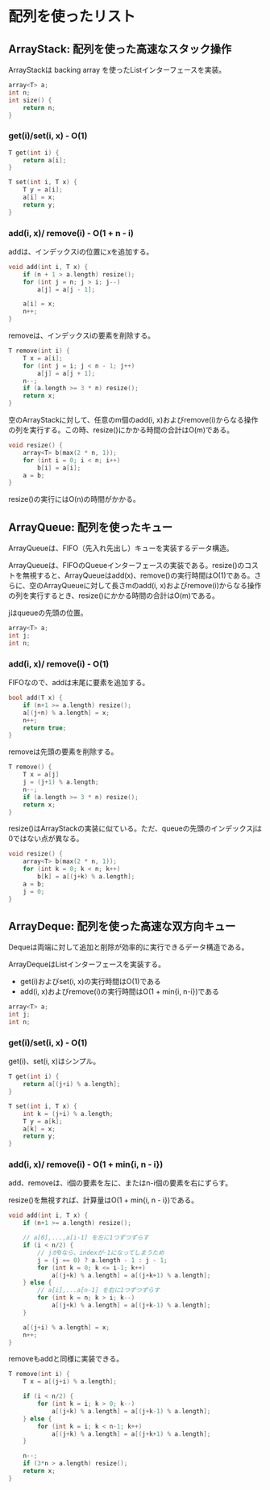 # 配列を使ったリスト
## ArrayStack: 配列を使った高速なスタック操作
ArrayStackは backing array を使ったListインターフェースを実装。

```cpp
array<T> a;
int n;
int size() {
	return n;
}
```

### get(i)/set(i, x) - O(1)
```cpp
T get(int i) {
	return a[i];
}
```

```cpp
T set(int i, T x) {
	T y = a[i];
	a[i] = x;
	return y;
}
```

### add(i, x)/ remove(i) - O(1 + n - i)
addは、インデックスiの位置にxを追加する。

```cpp
void add(int i, T x) {
	if (n + 1 > a.length) resize();
	for (int j = n; j > i; j--)
		a[j] = a[j - 1];

	a[i] = x;
	n++;
}
```

removeは、インデックスiの要素を削除する。

```cpp
T remove(int i) {
	T x = a[i];
	for (int j = i; j < n - 1; j++)
		a[j] = a[j + 1];
	n--;
	if (a.length >= 3 * n) resize();
	return x;
} 
```

空のArrayStackに対して、任意のm個のadd(i, x)およびremove(i)からなる操作の列を実行する。この時、resize()にかかる時間の合計はO(m)である。

```cpp
void resize() {
	array<T> b(max(2 * n, 1));
	for (int i = 0; i < n; i++)
		b[i] = a[i];
	a = b;
}
```

resize()の実行にはO(n)の時間がかかる。

## ArrayQueue: 配列を使ったキュー
ArrayQueueは、FIFO（先入れ先出し）キューを実装するデータ構造。

ArrayQueueは、FIFOのQueueインターフェースの実装である。resize()のコストを無視すると、ArrayQueueはadd(x)、remove()の実行時間はO(1)である。さらに、空のArrayQueueに対して長さmのadd(i, x)およびremove(i)からなる操作の列を実行するとき、resize()にかかる時間の合計はO(m)である。

jはqueueの先頭の位置。

```cpp
array<T> a;
int j;
int n;
```

### add(i, x)/ remove(i) - O(1)
FIFOなので、addは末尾に要素を追加する。

```cpp
bool add(T x) {
	if (n+1 >= a.length) resize();
	a[(j+n) % a.length] = x;
	n++;
	return true;
}
```

removeは先頭の要素を削除する。

```cpp
T remove() {
	T x = a[j]
	j = (j+1) % a.length;
	n--;
	if (a.length >= 3 * n) resize();
	return x;
}
```

resize()はArrayStackの実装に似ている。ただ、queueの先頭のインデックスjは0ではない点が異なる。

```cpp
void resize() {
	array<T> b(max(2 * n, 1));
	for (int k = 0; k < n; k++)
		b[k] = a[(j+k) % a.length];
	a = b;
	j = 0;
}
```

## ArrayDeque: 配列を使った高速な双方向キュー
Dequeは両端に対して追加と削除が効率的に実行できるデータ構造である。

ArrayDequeはListインターフェースを実装する。

- get(i)およびset(i, x)の実行時間はO(1)である
- add(i, x)およびremove(i)の実行時間はO(1 + min{i, n-i})である

```cpp
array<T> a;
int j;
int n;
```

### get(i)/set(i, x) - O(1)
get(i)、set(i, x)はシンプル。

```cpp
T get(int i) {
	return a[(j+i) % a.length];
}
```

```cpp
T set(int i, T x) {
	int k = (j+i) % a.length;
	T y = a[k];
	a[k] = x;
	return y;
}
```

### add(i, x)/ remove(i) - O(1 + min{i, n - i})
add、removeは、i個の要素を左に、またはn-i個の要素を右にずらす。

resize()を無視すれば、計算量はO(1 + min{i, n - i})である。

```cpp
void add(int i, T x) {
	if (n+1 >= a.length) resize();

	// a[0],...,a[i-1] を左に1つずつずらす
	if (i < n/2) { 
		// jが0なら、indexが-1になってしまうため
		j = (j == 0) ? a.length - 1 : j - 1; 
		for (int k = 0; k <= i-1; k++)
			a[(j+k) % a.length] = a[(j+k+1) % a.length];
	} else {
		// a[i],...a[n-1] を右に1つずつずらす
		for (int k = n; k > i; k--)
			a[(j+k) % a.length] = a[(j+k-1) % a.length];
	}

	a[(j+i) % a.length] = x;
	n++;
}
```

removeもaddと同様に実装できる。

```cpp
T remove(int i) {
	T x = a[(j+i) % a.length];

	if (i < n/2) {
		for (int k = i; k > 0; k--)
			a[(j+k) % a.length] = a[(j+k-1) % a.length];
	} else {
		for (int k = i; k < n-1; k++)
			a[(j+k) % a.length] = a[(j+k+1) % a.length];
	}

	n--;
	if (3*n > a.length) resize();
	return x;
}
```

